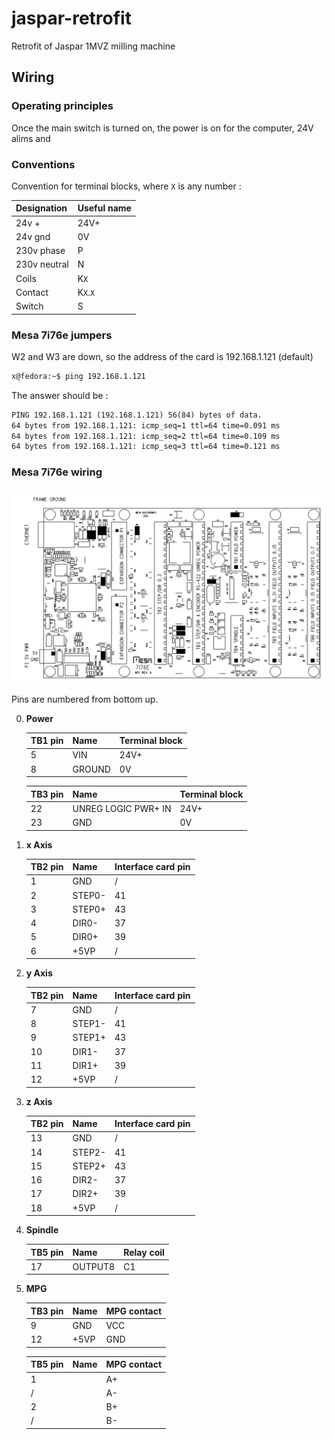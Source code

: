 # jaspar-retrofit
Retrofit of Jaspar 1MVZ milling machine


## Wiring 

### Operating principles

Once the main switch is turned on, the power is on for the computer, 24V alims and 



### Conventions

Convention for terminal blocks, where `X` is any number : 

| Designation  |  Useful name  |
|:---|:-----|
| 24v + | 24V+ |
| 24v gnd | 0V |
| 230v phase | P |
| 230v neutral | N |
| Coils | K`X` |
| Contact | K`X`.`X` |
| Switch | S |

### Mesa 7i76e jumpers

W2 and W3 are down, so the address of the card is 192.168.1.121 (default)

```sh
x@fedora:~$ ping 192.168.1.121
```

The answer should be : 
```txt
PING 192.168.1.121 (192.168.1.121) 56(84) bytes of data.
64 bytes from 192.168.1.121: icmp_seq=1 ttl=64 time=0.091 ms
64 bytes from 192.168.1.121: icmp_seq=2 ttl=64 time=0.109 ms
64 bytes from 192.168.1.121: icmp_seq=3 ttl=64 time=0.121 ms
```

### Mesa 7i76e wiring

![alt text](<7i76e/Screenshot From 2025-09-04 05-09-42.png>)

Pins are numbered from bottom up.

0) **Power**

    | TB1 pin  |  Name   | Terminal block |
    |:---|:-----|:---|
    | 5 | VIN |  24V+  |     
    | 8 | GROUND |  0V  |     

    | TB3 pin  |  Name   | Terminal block |
    |:---|:-----|:---|
    | 22 | UNREG LOGIC PWR+ IN |  24V+  |     
    | 23 | GND |  0V  |    

1) **x Axis** 

    | TB2 pin  |  Name   |  Interface card pin  |
    |:---|:-----|:---|
    | 1 | GND |  /  |     
    | 2 |  STEP0-   | 41  |     
    | 3 |   STEP0+  |  43 |     
    | 4 |   DIR0-  |  37 |     
    | 5 |   DIR0+   | 39  |     
    | 6 |  +5VP   |  /  |     

2) **y Axis**

    | TB2 pin  |  Name   |  Interface card pin  |
    |:---|:-----|:---|
    | 7 | GND |  /  |     
    | 8 |  STEP1-   | 41  |     
    | 9 |   STEP1+  |  43 |     
    | 10 |   DIR1-  |  37 |     
    | 11 |   DIR1+   | 39  |     
    | 12 |  +5VP   |  /  |     

3) **z Axis**

    | TB2 pin  |  Name   |  Interface card pin  |
    |:---|:-----|:---|
    | 13 | GND |  /  |     
    | 14 |  STEP2-   | 41  |     
    | 15 |   STEP2+  |  43 |     
    | 16 |   DIR2-  |  37 |     
    | 17 |   DIR2+   | 39  |     
    | 18 |  +5VP   |  /  |     

4) **Spindle**

    | TB5 pin  |  Name   |  Relay coil  |
    |:---|:-----|:---|
    | 17 | OUTPUT8 |  C1  |     

5) **MPG**

    | TB3 pin  |  Name   | MPG contact |
    |:---|:-----| :--- |
    | 9 | GND | VCC |
    | 12 | +5VP | GND |

    | TB5 pin  |  Name   | MPG contact |
    |:---|:-----| :--- |
    | 1 |  | A+ |
    | / |  | A- |
    | 2 |  | B+ |
    | / |  | B- |